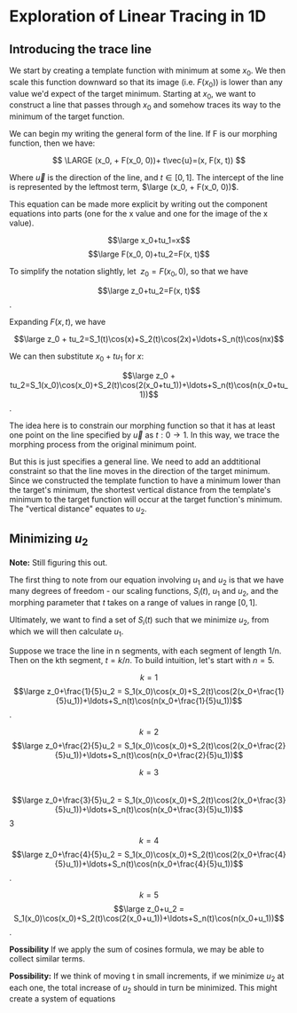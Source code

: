 # Exploration of Linear Tracing in 1D

## Introducing the trace line
We start by creating a template function with minimum at some $x_0$.  We then scale this function downward so that its image (i.e. $F(x_0)$) is lower than any value we'd expect of the target minimum.  Starting at $x_0$, we want to construct a line that passes through $x_0$ and somehow traces its way to the minimum of the target function.  

We can begin my writing the general form of the line.  If F is our morphing function, then we have:

$$
\LARGE
(x_0, + F(x_0, 0))+ t\vec{u}=(x, F(x, t))
$$

Where $\vec{u}$ is the direction of the line, and $t\in[0, 1]$.  The intercept of the line is represented by the leftmost term, $\large (x_0, + F(x_0, 0))$.

This equation can be made more explicit by writing out the component equations into parts (one for the x value and one for the image of the x value).  

$$\large x_0+tu_1=x$$
$$\large F(x_0, 0)+tu_2=F(x, t)$$

To simplify the notation slightly, let $\ z_0=F(x_0, 0)$, so that we have

$$\large z_0+tu_2=F(x, t)$$.

Expanding $F(x, t)$, we have

$$\large z_0 + tu_2=S_1(t)\cos(x)+S_2(t)\cos(2x)+\ldots+S_n(t)\cos(nx)$$

We can then substitute $x_0+tu_1$ for $x$:

$$\large z_0 + tu_2=S_1(x_0)\cos(x_0)+S_2(t)\cos(2(x_0+tu_1))+\ldots+S_n(t)\cos(n(x_0+tu_1))$$.

The idea here is to constrain our morphing function so that it has at least one point on the line specified by $\vec{u}$ as $t:0\rightarrow1$.  In this way, we trace the morphing process from the original minimum point.

But this is just specifies a general line. We need to add an addtitional constraint so that the line moves in the direction of the target minimum. Since we constructed the template function to have a minimum lower than the target's minimum, the shortest vertical distance from the template's minimum to the target function will occur at the target function's minimum.  The "vertical distance" equates to $u_2$.

## Minimizing $u_2$

**Note:** Still figuring this out.

The first thing to note from our equation involving $u_1$ and $u_2$ is that we have many degrees of freedom - our scaling functions, $S_i(t)$, $u_1$ and $u_2$, and the morphing parameter that $t$ takes on a range of values in range $[0, 1]$.

Ultimately, we want to find a set of $S_i(t)$ such that we minimize $u_2$, from which we will then calculate $u_1$. 

Suppose we trace the line in n segments, with each segment of length 1/n.  Then on the kth segment, $t=k/n$.  To build intuition, let's start with $n=5$.

$$k=1$$
$$\large z_0+\frac{1}{5}u_2 = S_1(x_0)\cos(x_0)+S_2(t)\cos(2(x_0+\frac{1}{5}u_1))+\ldots+S_n(t)\cos(n(x_0+\frac{1}{5}u_1))$$.

$$k=2$$
$$\large z_0+\frac{2}{5}u_2 = S_1(x_0)\cos(x_0)+S_2(t)\cos(2(x_0+\frac{2}{5}u_1))+\ldots+S_n(t)\cos(n(x_0+\frac{2}{5}u_1))$$

$$k=3$$   
$$\large z_0+\frac{3}{5}u_2 = S_1(x_0)\cos(x_0)+S_2(t)\cos(2(x_0+\frac{3}{5}u_1))+\ldots+S_n(t)\cos(n(x_0+\frac{3}{5}u_1))$$3

$$ k=4$$
$$\large z_0+\frac{4}{5}u_2 = S_1(x_0)\cos(x_0)+S_2(t)\cos(2(x_0+\frac{4}{5}u_1))+\ldots+S_n(t)\cos(n(x_0+\frac{4}{5}u_1))$$.

$$ k=5$$
$$\large z_0+u_2 = S_1(x_0)\cos(x_0)+S_2(t)\cos(2(x_0+u_1))+\ldots+S_n(t)\cos(n(x_0+u_1))$$.







**Possibility**
If we apply the sum of cosines formula, we may be able to collect similar terms.


**Possibility:**
If we think of moving t in small increments, if we minimize $u_2$ at each one, the total increase of $u_2$ should in turn be minimized.  This might create a system of equations









  
